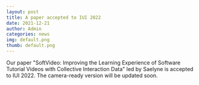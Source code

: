 ```yaml
---
layout: post
title: A paper accepted to IUI 2022
date: 2021-12-21
author: Admin
categories: news
img: default.png
thumb: default.png
---
```


Our paper "SoftVideo: Improving the Learning Experience of Software Tutorial Videos with Collective Interaction Data" led by Saelyne is accepted to IUI 2022. The camera-ready version will be updated soon.
